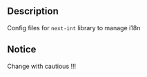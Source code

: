 ## Description
Config files for `next-int` library to manage i18n

## Notice
Change with cautious !!!